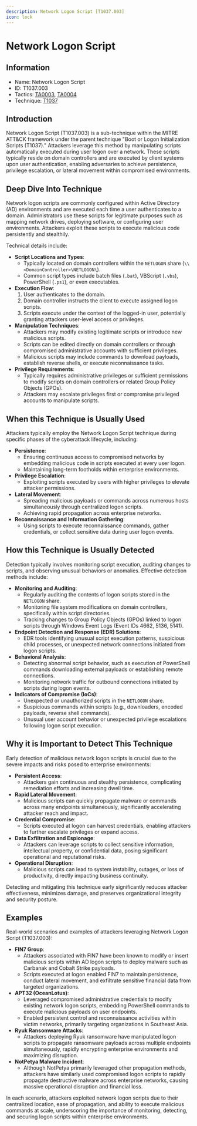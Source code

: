```yaml
---
description: Network Logon Script [T1037.003]
icon: lock
---
```


# Network Logon Script

## Information

- Name: Network Logon Script
- ID: T1037.003
- Tactics: [TA0003](../TA0003/TA0003.md), [TA0004](../TA0004/TA0004.md)
- Technique: [T1037](T1037.md)

## Introduction

Network Logon Script (T1037.003) is a sub-technique within the MITRE ATT\&CK framework under the parent technique "Boot or Logon Initialization Scripts (T1037)." Attackers leverage this method by manipulating scripts automatically executed during user logon over a network. These scripts typically reside on domain controllers and are executed by client systems upon user authentication, enabling adversaries to achieve persistence, privilege escalation, or lateral movement within compromised environments.

## Deep Dive Into Technique

Network logon scripts are commonly configured within Active Directory (AD) environments and are executed each time a user authenticates to a domain. Administrators use these scripts for legitimate purposes such as mapping network drives, deploying software, or configuring user environments. Attackers exploit these scripts to execute malicious code persistently and stealthily.

Technical details include:

- **Script Locations and Types**:
  - Typically located on domain controllers within the `NETLOGON` share (`\\<DomainController>\NETLOGON\`).
  - Common script types include batch files (`.bat`), VBScript (`.vbs`), PowerShell (`.ps1`), or even executables.
- **Execution Flow**:
  1. User authenticates to the domain.
  2. Domain controller instructs the client to execute assigned logon scripts.
  3. Scripts execute under the context of the logged-in user, potentially granting attackers user-level access or privileges.
- **Manipulation Techniques**:
  - Attackers may modify existing legitimate scripts or introduce new malicious scripts.
  - Scripts can be edited directly on domain controllers or through compromised administrative accounts with sufficient privileges.
  - Malicious scripts may include commands to download payloads, establish reverse shells, or execute reconnaissance tasks.
- **Privilege Requirements**:
  - Typically requires administrative privileges or sufficient permissions to modify scripts on domain controllers or related Group Policy Objects (GPOs).
  - Attackers may escalate privileges first or compromise privileged accounts to manipulate scripts.

## When this Technique is Usually Used

Attackers typically employ the Network Logon Script technique during specific phases of the cyberattack lifecycle, including:

- **Persistence**:
  - Ensuring continuous access to compromised networks by embedding malicious code in scripts executed at every user logon.
  - Maintaining long-term footholds within enterprise environments.
- **Privilege Escalation**:
  - Exploiting scripts executed by users with higher privileges to elevate attacker permissions.
- **Lateral Movement**:
  - Spreading malicious payloads or commands across numerous hosts simultaneously through centralized logon scripts.
  - Achieving rapid propagation across enterprise networks.
- **Reconnaissance and Information Gathering**:
  - Using scripts to execute reconnaissance commands, gather credentials, or collect sensitive data during user logon events.

## How this Technique is Usually Detected

Detection typically involves monitoring script execution, auditing changes to scripts, and observing unusual behaviors or anomalies. Effective detection methods include:

- **Monitoring and Auditing**:
  - Regularly auditing the contents of logon scripts stored in the `NETLOGON` share.
  - Monitoring file system modifications on domain controllers, specifically within script directories.
  - Tracking changes to Group Policy Objects (GPOs) linked to logon scripts through Windows Event Logs (Event IDs 4662, 5136, 5141).
- **Endpoint Detection and Response (EDR) Solutions**:
  - EDR tools identifying unusual script execution patterns, suspicious child processes, or unexpected network connections initiated from logon scripts.
- **Behavioral Analysis**:
  - Detecting abnormal script behavior, such as execution of PowerShell commands downloading external payloads or establishing remote connections.
  - Monitoring network traffic for outbound connections initiated by scripts during logon events.
- **Indicators of Compromise (IoCs)**:
  - Unexpected or unauthorized scripts in the `NETLOGON` share.
  - Suspicious commands within scripts (e.g., downloaders, encoded payloads, reverse shell commands).
  - Unusual user account behavior or unexpected privilege escalations following logon script execution.

## Why it is Important to Detect This Technique

Early detection of malicious network logon scripts is crucial due to the severe impacts and risks posed to enterprise environments:

- **Persistent Access**:
  - Attackers gain continuous and stealthy persistence, complicating remediation efforts and increasing dwell time.
- **Rapid Lateral Movement**:
  - Malicious scripts can quickly propagate malware or commands across many endpoints simultaneously, significantly accelerating attacker reach and impact.
- **Credential Compromise**:
  - Scripts executed at logon can harvest credentials, enabling attackers to further escalate privileges or expand access.
- **Data Exfiltration and Espionage**:
  - Attackers can leverage scripts to collect sensitive information, intellectual property, or confidential data, posing significant operational and reputational risks.
- **Operational Disruption**:
  - Malicious scripts can lead to system instability, outages, or loss of productivity, directly impacting business continuity.

Detecting and mitigating this technique early significantly reduces attacker effectiveness, minimizes damage, and preserves organizational integrity and security posture.

## Examples

Real-world scenarios and examples of attackers leveraging Network Logon Script (T1037.003):

- **FIN7 Group**:
  - Attackers associated with FIN7 have been known to modify or insert malicious scripts within AD logon scripts to deploy malware such as Carbanak and Cobalt Strike payloads.
  - Scripts executed at logon enabled FIN7 to maintain persistence, conduct lateral movement, and exfiltrate sensitive financial data from targeted organizations.
- **APT32 (OceanLotus)**:
  - Leveraged compromised administrative credentials to modify existing network logon scripts, embedding PowerShell commands to execute malicious payloads on user endpoints.
  - Enabled persistent control and reconnaissance activities within victim networks, primarily targeting organizations in Southeast Asia.
- **Ryuk Ransomware Attacks**:
  - Attackers deploying Ryuk ransomware have manipulated logon scripts to propagate ransomware payloads across multiple endpoints simultaneously, rapidly encrypting enterprise environments and maximizing disruption.
- **NotPetya Malware Incident**:
  - Although NotPetya primarily leveraged other propagation methods, attackers have similarly used compromised logon scripts to rapidly propagate destructive malware across enterprise networks, causing massive operational disruption and financial loss.

In each scenario, attackers exploited network logon scripts due to their centralized location, ease of propagation, and ability to execute malicious commands at scale, underscoring the importance of monitoring, detecting, and securing logon scripts within enterprise environments.
